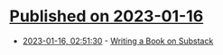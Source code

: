 # [Published on 2023-01-16](index.md)

* [2023-01-16, 02:51:30](https://news.ycombinator.com/item?id=34396252) - [Writing a Book on Substack](https://hardcoresoftware.learningbyshipping.com/p/200-writing-serializing-a-book-on-substack)

